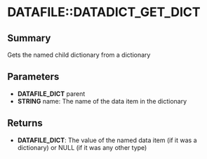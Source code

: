 # DATAFILE::DATADICT_GET_DICT

## Summary
Gets the named child dictionary from a dictionary

## Parameters
* **DATAFILE_DICT** parent
* **STRING** name: The name of the data item in the dictionary

## Returns
* **DATAFILE_DICT**: The value of the named data item (if it was a dictionary) or NULL (if it was any other type)